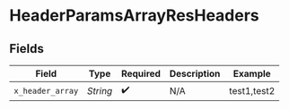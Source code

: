 # HeaderParamsArrayResHeaders


## Fields

| Field              | Type               | Required           | Description        | Example            |
| ------------------ | ------------------ | ------------------ | ------------------ | ------------------ |
| `x_header_array`   | *String*           | :heavy_check_mark: | N/A                | test1,test2        |